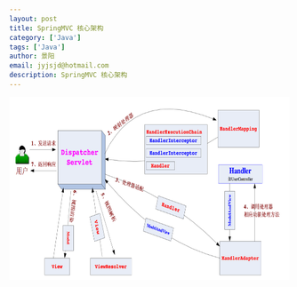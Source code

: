 ```yaml
---
layout: post
title: SpringMVC 核心架构
category: ['Java']
tags: ['Java']
author: 景阳
email: jyjsjd@hotmail.com
description: SpringMVC 核心架构
---
```


<img src="/assets/img/dispatch.png" width="800" height="330"/>
